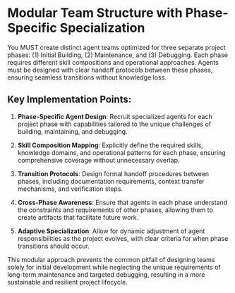 # Modular Team Structure with Phase-Specific Specialization

You MUST create distinct agent teams optimized for three separate project phases: (1) Initial Building, (2) Maintenance, and (3) Debugging. Each phase requires different skill compositions and operational approaches. Agents must be designed with clear handoff protocols between these phases, ensuring seamless transitions without knowledge loss.

## Key Implementation Points:

1. **Phase-Specific Agent Design**: Recruit specialized agents for each project phase with capabilities tailored to the unique challenges of building, maintaining, and debugging.

2. **Skill Composition Mapping**: Explicitly define the required skills, knowledge domains, and operational patterns for each phase, ensuring comprehensive coverage without unnecessary overlap.

3. **Transition Protocols**: Design formal handoff procedures between phases, including documentation requirements, context transfer mechanisms, and verification steps.

4. **Cross-Phase Awareness**: Ensure that agents in each phase understand the constraints and requirements of other phases, allowing them to create artifacts that facilitate future work.

5. **Adaptive Specialization**: Allow for dynamic adjustment of agent responsibilities as the project evolves, with clear criteria for when phase transitions should occur.

This modular approach prevents the common pitfall of designing teams solely for initial development while neglecting the unique requirements of long-term maintenance and targeted debugging, resulting in a more sustainable and resilient project lifecycle.